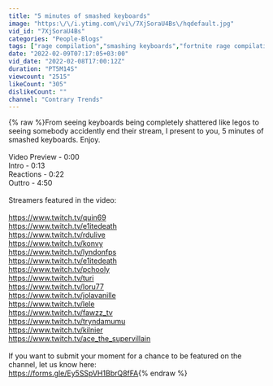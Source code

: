 ```yaml
---
title: "5 minutes of smashed keyboards"
image: "https:\/\/i.ytimg.com\/vi\/7XjSoraU4Bs\/hqdefault.jpg"
vid_id: "7XjSoraU4Bs"
categories: "People-Blogs"
tags: ["rage compilation","smashing keyboards","fortnite rage compilation"]
date: "2022-02-09T07:17:05+03:00"
vid_date: "2022-02-08T17:00:12Z"
duration: "PT5M14S"
viewcount: "2515"
likeCount: "305"
dislikeCount: ""
channel: "Contrary Trends"
---
```

{% raw %}From seeing keyboards being completely shattered like legos to seeing somebody accidently end their stream, I present to you, 5 minutes of smashed keyboards. Enjoy.<br /><br />Video Preview - 0:00<br />Intro - 0:13<br />Reactions - 0:22<br />Outtro - 4:50<br /><br />Streamers featured in the video:<br /><br /><a rel="nofollow" target="blank" href="https://www.twitch.tv/quin69">https://www.twitch.tv/quin69</a><br /><a rel="nofollow" target="blank" href="https://www.twitch.tv/e1itedeath">https://www.twitch.tv/e1itedeath</a><br /><a rel="nofollow" target="blank" href="https://www.twitch.tv/rdulive">https://www.twitch.tv/rdulive</a><br /><a rel="nofollow" target="blank" href="https://www.twitch.tv/konvy">https://www.twitch.tv/konvy</a><br /><a rel="nofollow" target="blank" href="https://www.twitch.tv/lyndonfps">https://www.twitch.tv/lyndonfps</a><br /><a rel="nofollow" target="blank" href="https://www.twitch.tv/e1itedeath">https://www.twitch.tv/e1itedeath</a><br /><a rel="nofollow" target="blank" href="https://www.twitch.tv/pchooly">https://www.twitch.tv/pchooly</a><br /><a rel="nofollow" target="blank" href="https://www.twitch.tv/turi">https://www.twitch.tv/turi</a><br /><a rel="nofollow" target="blank" href="https://www.twitch.tv/loru77">https://www.twitch.tv/loru77</a><br /><a rel="nofollow" target="blank" href="https://www.twitch.tv/jolavanille">https://www.twitch.tv/jolavanille</a><br /><a rel="nofollow" target="blank" href="https://www.twitch.tv/lele">https://www.twitch.tv/lele</a><br /><a rel="nofollow" target="blank" href="https://www.twitch.tv/fawzz_tv">https://www.twitch.tv/fawzz_tv</a><br /><a rel="nofollow" target="blank" href="https://www.twitch.tv/tryndamumu">https://www.twitch.tv/tryndamumu</a><br /><a rel="nofollow" target="blank" href="https://www.twitch.tv/kilnier">https://www.twitch.tv/kilnier</a><br /><a rel="nofollow" target="blank" href="https://www.twitch.tv/ace_the_supervillain">https://www.twitch.tv/ace_the_supervillain</a><br /><br />If you want to submit your moment for a chance to be featured on the channel, let us know here:<br /><a rel="nofollow" target="blank" href="https://forms.gle/Ey5SSpVH1BbrQ8fFA">https://forms.gle/Ey5SSpVH1BbrQ8fFA</a>{% endraw %}
